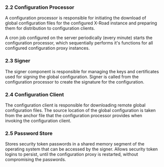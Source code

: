 ### 2.2 Configuration Processor

A configuration processor is responsible for initiating the download of global configuration files for the configured X-Road instance and preparing them for distribution to configuration clients.

A cron job configured on the server periodically (every minute) starts the configuration processor, which sequentially performs it's functions for all configured configuration proxy instances.

### 2.3 Signer

The signer component is responsible for managing the keys and certificates used for signing the global configuration. Signer is called from the configuration processor to create the signature for the configuration.

### 2.4 Configuration Client

The configuration client is responsible for downloading remote global configuration files. The source location of the global configuration is taken from the anchor file that the configuration processor provides when invoking the configuration client.

### 2.5 Password Store

Stores security token passwords in a shared memory segment of the operating system that can be accessed by the signer. Allows security token logins to persist, until the configuration proxy is restarted, without compromising the passwords.
